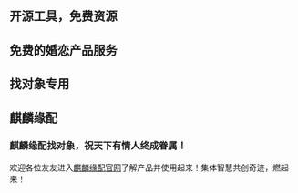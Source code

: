 ## 开源工具，免费资源
## 免费的婚恋产品服务
## 找对象专用
## 麒麟缘配
### 麒麟缘配找对象，祝天下有情人终成眷属！

欢迎各位友友进入[麒麟缘配官网](https://DesenHuang.github.io/qiLinWeb/home/)了解产品并使用起来！集体智慧共创奇迹，燃起来！